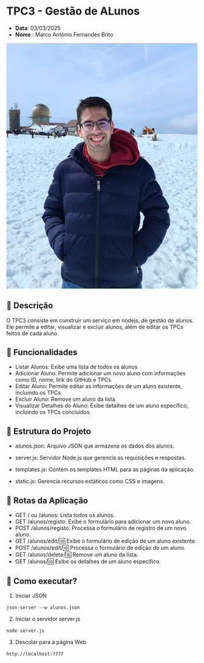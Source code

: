 # TPC3 -  Gestão de ALunos

- **Data**: 03/03/2025
- **Nome** : Marco António Fernandes Brito

 ![104187](/img/104187.png)


## 📌 Descrição
O TPC3 consiste em construir um serviço em nodejs, de gestão de alunos. Ele permite a editar, visualizar e excluir alunos, além de editar os TPCs feitos de cada aluno. 

## 📌 Funcionalidades

-  Listar Alunos: Exibe uma lista de todos os alunos
-  Adicionar Aluno: Permite adicionar um novo aluno com informações como ID, nome, link do GitHub e TPCs
-  Editar Aluno: Permite editar as informações de um aluno existente, incluindo os TPCs
-  Excluir Aluno: Remove um aluno da lista
-  Visualizar Detalhes do Aluno: Exibe detalhes de um aluno específico, incluindo os TPCs concluídos.

## 📌 Estrutura do Projeto

-    alunos.json: Arquivo JSON que armazena os dados dos alunos.

-    server.js: Servidor Node.js que gerencia as requisições e respostas.

-    templates.js: Contém os templates HTML para as páginas da aplicação.

-    static.js: Gerencia recursos estáticos como CSS e imagens.

## 📌  Rotas da Aplicação

-   GET / ou /alunos: Lista todos os alunos.
-   GET /alunos/registo: Exibe o formulário para adicionar um novo aluno.
-   POST /alunos/registo: Processa o formulário de registro de um novo aluno.
-   GET /alunos/edit/:id: Exibe o formulário de edição de um aluno existente.
-   POST /alunos/edit/:id: Processa o formulário de edição de um aluno.
-   GET /alunos/delete/:id: Remove um aluno da lista.
-   GET /alunos/:id: Exibe os detalhes de um aluno específico.


## 📌 Como executar?

1. Iniciar JSON 
```
json-server --w alunos.json
```

2. Iniciar o servidor server.js
```
node server.js
```

3. Descolar para a página Web
```
http://localhost:7777
```





